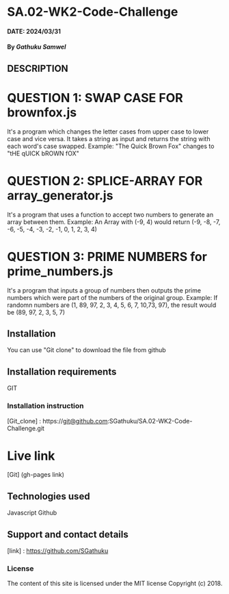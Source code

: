 
# SA.02-WK2-Code-Challenge

#### DATE: 2024/03/31

#### By *Gathuku Samwel*

## DESCRIPTION 

# QUESTION 1: SWAP CASE FOR brownfox.js
It's a program which changes the letter cases from upper case to lower case and vice versa.
It takes a string as input and returns the string with each word's case swapped.
Example: "The Quick Brown Fox" changes to "tHE qUICK bROWN fOX"

# QUESTION 2: SPLICE-ARRAY FOR array_generator.js
It's a program that uses a function to accept two numbers to generate an array between them.
Example: An Array with (-9, 4) would return (-9, -8, -7, -6, -5, -4, -3, -2, -1, 0, 1, 2, 3, 4)

# QUESTION 3: PRIME NUMBERS for prime_numbers.js
It's a program that inputs a group of numbers then outputs the prime numbers which were part of the numbers of the original group.
Example: If randomn numbers are (1, 89, 97, 2, 3, 4, 5, 6, 7, 10,73, 97), the result would be (89, 97, 2, 3, 5, 7)

## Installation

You can use "Git clone" to download the file from github

## Installation requirements

GIT

### Installation instruction

[Git_clone] :  https://git@github.com:SGathuku/SA.02-WK2-Code-Challenge.git

# Live link

[Git] (gh-pages link)

## Technologies used

Javascript
Github

## Support and contact details

[link] : https://github.com/SGathuku

### License

The content of this site is licensed under the MIT license
Copyright (c) 2018.


